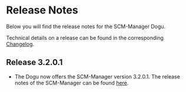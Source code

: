 # Release Notes

Below you will find the release notes for the SCM-Manager Dogu. 

Technical details on a release can be found in the corresponding [Changelog](https://scm-manager.org/download/archive).

## Release 3.2.0.1

* The Dogu now offers the SCM-Manager version 3.2.0.1. The release notes of the SCM-Manager can be found [here](https://scm-manager.org/blog/posts/2024-05-23-scm-manager-3-2-0/).
